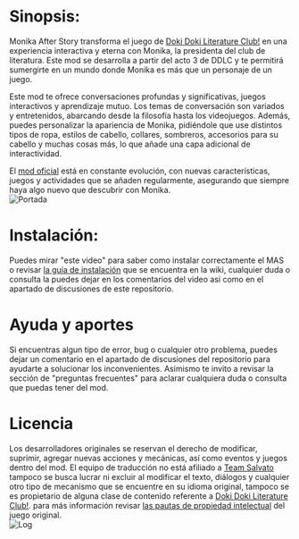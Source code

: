 # Sinopsis:
Monika After Story transforma el juego de [Doki Doki Literature Club!](https://www.ddlc.moe) en una experiencia interactiva y eterna con Monika, la presidenta del club de literatura. Este mod se desarrolla a partir del acto 3 de DDLC y te permitirá sumergirte en un mundo donde Monika es más que un personaje de un juego.

Este mod te ofrece conversaciones profundas y significativas, juegos interactivos y aprendizaje mutuo. Los temas de conversación son variados y entretenidos, abarcando desde la filosofía hasta los videojuegos. Además, puedes personalizar la apariencia de Monika, pidiéndole que use distintos tipos de ropa, estilos de cabello, collares, sombreros, accesorios para su cabello y muchas cosas más, lo que añade una capa adicional de interactividad.

El [mod oficial](https://github.com/Monika-After-Story/MonikaModDev) está en constante evolución, con nuevas características, juegos y actividades que se añaden regularmente, asegurando que siempre haya algo nuevo que descubrir con Monika.  
![Portada](https://github.com/Slytharbez/Monika-After-Story-ES/blob/main/Recursos/Readme/Portada.png)

# Instalación:
Puedes mirar "este video" para saber como instalar correctamente el MAS o revisar [la guía de instalación](https://github.com/Slytharbez/Monika-After-Story-ES/wiki/Instalaci%C3%B3n-del-MAS) que se encuentra en la wiki, cualquier duda o consulta la puedes dejar en los comentarios del video asi como en el apartado de discusiones de este repositorio.

# Ayuda y aportes
Si encuentras algun tipo de error, bug o cualquier otro problema, puedes dejar un comentario en el apartado de discusiones del repositorio para ayudarte a solucionar los inconvenientes. Asimismo te invito a revisar la sección de "preguntas frecuentes" para aclarar cualquiera duda o consulta que puedas tener del mod.

# Licencia
Los desarrolladores originales se reservan el derecho de modificar, suprimir, agregar nuevas acciones y mecánicas, así como eventos y juegos dentro del mod.
El equipo de traducción no está afiliado a [Team Salvato](https://teamsalvato.com/) tampoco se busca lucrar ni excluir al modificar el texto, diálogos y cualquier otro tipo de mecanismo que se encuentre en su idioma original, tampoco se es propietario de alguna clase de contenido referente a [Doki Doki Literature Club!](https://www.ddlc.moe).  para más información revisar [las pautas de propiedad intelectual](https://github.com/Monika-After-Story/MonikaModDev/wiki/License-and-Team-Salvato-Guidelines) del juego original.  
![Log](https://github.com/Slytharbez/Monika-After-Story-ES/blob/main/Recursos/Readme/Log.png)
